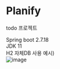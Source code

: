 # Planify
todo 프로젝트

Spring boot 2.7.18
<br>
JDK 11
<br>
H2 자체DB 사용
예시)<br>![image](https://github.com/user-attachments/assets/fd8ab86f-12b5-44ff-9ec7-84aeb1c6b946)

